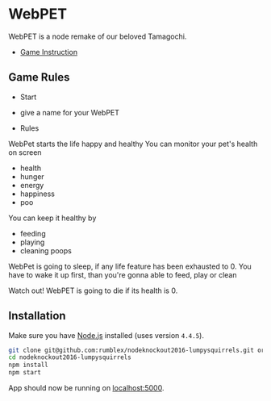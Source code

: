 # WebPET

WebPET is a node remake of our beloved Tamagochi.

* [Game Instruction](https://github.com/rumblex/nodeknockout2016-lumpysquirrels/wiki/Game-Instructions)

## Game Rules
* Start
- give a name for your WebPET  

* Rules

WebPet starts the life happy and healthy
You  can monitor your pet's health on screen
- health
- hunger
- energy
- happiness
- poo

You can keep it healthy by
- feeding
- playing
- cleaning poops

WebPet is going to sleep, if any life feature has been exhausted to 0.
You have to wake it up first, than you're gonna able to feed, play or clean

Watch out! 
WebPET is going to die if its health is 0.



## Installation

Make sure you have [Node.js](http://nodejs.org/) installed (uses version `4.4.5`).

```sh
git clone git@github.com:rumblex/nodeknockout2016-lumpysquirrels.git or clone your own fork
cd nodeknockout2016-lumpysquirrels
npm install
npm start
```

App should now be running on [localhost:5000](http://localhost:5000/).
